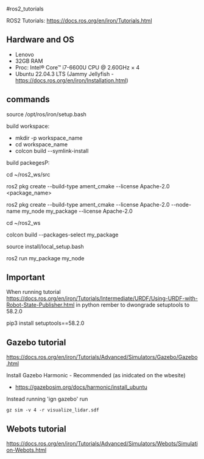 

#ros2_tutorials

ROS2 Tutorials: https://docs.ros.org/en/iron/Tutorials.html

## Hardware and OS
* Lenovo
* 32GB RAM
* Proc: Intel® Core™ i7-6600U CPU @ 2.60GHz × 4
* Ubuntu 22.04.3 LTS (Jammy Jellyfish - https://docs.ros.org/en/iron/Installation.html)

## commands

source /opt/ros/iron/setup.bash

build workspace:
* mkdir -p workspace_name
* cd workspace_name
* colcon build --symlink-install

build packegesP:

cd ~/ros2_ws/src

ros2 pkg create --build-type ament_cmake --license Apache-2.0 <package_name>

ros2 pkg create --build-type ament_cmake --license Apache-2.0 --node-name my_node my_package --license Apache-2.0

cd ~/ros2_ws

colcon build --packages-select my_package

source install/local_setup.bash

ros2 run my_package my_node

## Important
When running tutorial https://docs.ros.org/en/iron/Tutorials/Intermediate/URDF/Using-URDF-with-Robot-State-Publisher.html in python rember to dwongrade setuptools to 58.2.0

pip3 install setuptools==58.2.0


## Gazebo tutorial

https://docs.ros.org/en/iron/Tutorials/Advanced/Simulators/Gazebo/Gazebo.html

Install Gazebo Harmonic - Recommended (as inidcated on the wbesite)
* https://gazebosim.org/docs/harmonic/install_ubuntu

Instead running 'ign gazebo' run
```
gz sim -v 4 -r visualize_lidar.sdf
```

## Webots tutorial

https://docs.ros.org/en/iron/Tutorials/Advanced/Simulators/Webots/Simulation-Webots.html

